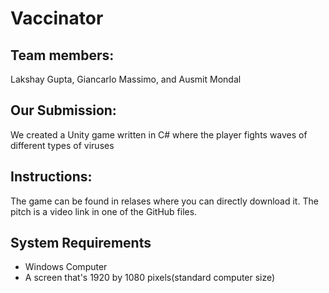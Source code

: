 # Vaccinator
## Team members:
Lakshay Gupta, Giancarlo Massimo, and Ausmit Mondal
## Our Submission:
We created a Unity game written in C# where the player fights waves of different types of viruses
## Instructions:
The game can be found in relases where you can directly download it. The pitch is a video link in one of the GitHub files.
## System Requirements
* Windows Computer
* A screen that's 1920 by 1080 pixels(standard computer size)
